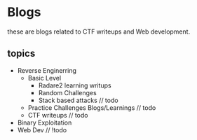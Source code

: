 # Blogs
these are blogs related to CTF writeups and Web development.


## topics 
- Reverse  Enginerring
   - Basic Level
     - Radare2 learning writups
     - Random Challenges
     - Stack based attacks  // todo
   - Practice Challenges Blogs/Learnings // todo
   - CTF writeups // todo
- Binary Exploitation
- Web Dev // !todo
